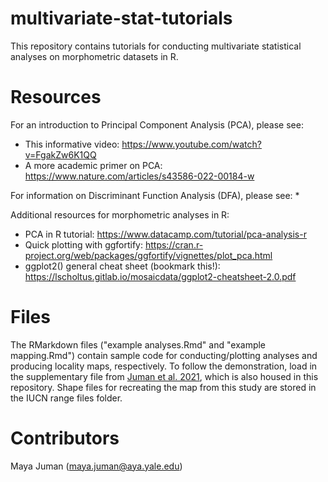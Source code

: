 # multivariate-stat-tutorials

This repository contains tutorials for conducting multivariate statistical analyses on morphometric datasets in R.

# Resources

For an introduction to Principal Component Analysis (PCA), please see:
* This informative video: https://www.youtube.com/watch?v=FgakZw6K1QQ
* A more academic primer on PCA: https://www.nature.com/articles/s43586-022-00184-w

For information on Discriminant Function Analysis (DFA), please see:
* 

Additional resources for morphometric analyses in R:
* PCA in R tutorial: https://www.datacamp.com/tutorial/pca-analysis-r
* Quick plotting with ggfortify: https://cran.r-project.org/web/packages/ggfortify/vignettes/plot_pca.html
* ggplot2() general cheat sheet (bookmark this!): https://lscholtus.gitlab.io/mosaicdata/ggplot2-cheatsheet-2.0.pdf

# Files
The RMarkdown files ("example analyses.Rmd" and "example mapping.Rmd") contain sample code for conducting/plotting analyses and producing locality maps, respectively. To follow the demonstration, load in the supplementary file from <a href="https://doi.org/10.1007/s10914-021-09556-7" target="_blank">Juman et al. 2021</a>, which is also housed in this repository. Shape files for recreating the map from this study are stored in the IUCN range files folder.

# Contributors
Maya Juman (maya.juman@aya.yale.edu)
